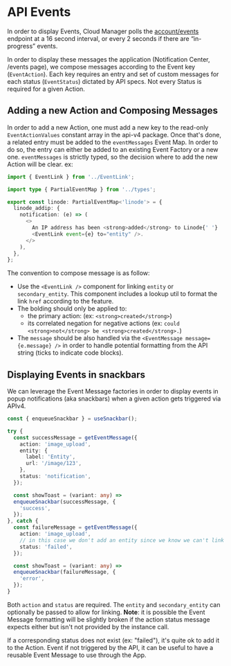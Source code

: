 # API Events

In order to display Events, Cloud Manager polls the [account/events](https://www.linode.com/docs/api/account/#events-list) endpoint at a 16 second interval, or every 2 seconds if there are “in-progress” events.

In order to display these messages the application (Notification Center, /events page), we compose messages according to the Event key (`EventAction`). Each key requires an entry and set of custom messages for each status (`EventStatus`) dictated by API specs. Not every Status is required for a given Action.

## Adding a new Action and Composing Messages

In order to add a new Action, one must add a new key to the read-only `EventActionValues` constant array in the api-v4 package.
Once that's done, a related entry must be added to the `eventMessages` Event Map. In order to do so, the entry can either be added to an existing Event Factory or a new one. `eventMessages` is strictly typed, so the decision where to add the new Action will be clear. ex:

```Typescript
import { EventLink } from '../EventLink';

import type { PartialEventMap } from '../types';

export const linode: PartialEventMap<'linode'> = {
  linode_addip: {
    notification: (e) => (
      <>
        An IP address has been <strong>added</strong> to Linode{' '}
        <EventLink event={e} to="entity" />.
      </>
    ),
  },
};
```

The convention to compose message is as follow:
- Use the `<EventLink />` component for linking `entity` or `secondary_entity`. This component includes a lookup util to format the link `href` according to the feature.
- The bolding should only be applied to:
  - the primary action: (ex: `<strong>created</strong>`) 
  - its correlated negation for negative actions (ex: `could <strong>not</strong> be <strong>created</strong>.`)
- The `message` should be also handled via the `<EventMessage message={e.message} />` in order to handle potential formatting from the API string (ticks to indicate code blocks).

## Displaying Events in snackbars

We can leverage the Event Message factories in order to display events in popup notifications (aka snackbars) when a given action gets triggered via APIv4.

```Typescript
const { enqueueSnackbar } = useSnackbar();

try {
  const successMessage = getEventMessage({
    action: 'image_upload',
    entity: {
      label: 'Entity',
      url: '/image/123',
    },
    status: 'notification',
  });

  const showToast = (variant: any) =>
  enqueueSnackbar(successMessage, {
    'success',
  });
}, catch {
  const failureMessage = getEventMessage({
    action: 'image_upload',
    // in this case we don't add an entity since we know we can't link to it
    status: 'failed',
  });

  const showToast = (variant: any) =>
  enqueueSnackbar(failureMessage, {
    'error',
  });
}
```

Both `action` and `status` are required. The `entity` and `secondary_entity` can optionally be passed to allow for linking. **Note**: it is possible the Event Message formatting will be slightly broken if the action status message expects either but isn't not provided by the instance call.

If a corresponding status does not exist (ex: "failed"), it's quite ok to add it to the Action. Event if not triggered by the API, it can be useful to have a reusable Event Message to use through the App.
